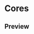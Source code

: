 # Cores

## Preview

<script setup>
import Palete from '@/docs-components/Palete.vue';

</script>


<Palete />

